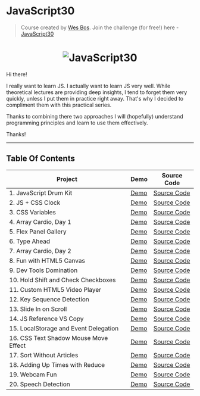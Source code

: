 # JavaScript30

> Course created by [Wes Bos](https://github.com/wesbos). Join the challenge (for free!) here - [JavaScript30](https://javascript30.com/account)

<h1 align="center">
  <img src="https://javascript30.com/images/JS3-social-share.png" style="max-width:100%" alt="JavaScript30" />
</h1>

Hi there!

I really want to learn JS. I actually want to learn JS very well. While theoretical lectures are providing deep insights, I tend to forget them very quickly, unless I put them in practice right away. That's why I decided to compliment them with this practical series.

Thanks to combining there two approaches I will (hopefully) understand programming principles and learn to use them effectively.

Thanks!

---

## Table Of Contents

| Project                               | Demo                                                                                        | Source Code                                                                                                             |
| ------------------------------------- | ------------------------------------------------------------------------------------------- | ----------------------------------------------------------------------------------------------------------------------- |
| 1. JavaScript Drum Kit                | [Demo](https://andycodes.io/JavaScript30/01%20-%20JavaScript%20Drum%20Kit/)                 | [Source Code](https://github.com/andydnguyen/JavaScript30/tree/master/01%20-%20JavaScript%20Drum%20Kit)                 |
| 2. JS + CSS Clock                     | [Demo](https://andycodes.io/JavaScript30/02%20-%20JS%20and%20CSS%20Clock/)                  | [Source Code](https://github.com/andydnguyen/JavaScript30/tree/master/02%20-%20JS%20and%20CSS%20Clock)                  |
| 3. CSS Variables                      | [Demo](https://andycodes.io/JavaScript30/03%20-%20CSS%20Variables)                          | [Source Code](https://github.com/andydnguyen/JavaScript30/tree/master/03%20-%20CSS%20Variables)                         |
| 4. Array Cardio, Day 1                | [Demo](https://andycodes.io/JavaScript30/04%20-%20Array%20Cardio%20Day%201//)               | [Source Code](https://github.com/andydnguyen/JavaScript30/tree/master/04%20-%20Array%20Cardio%20Day%201/)               |
| 5. Flex Panel Gallery                 | [Demo](https://andycodes.io/JavaScript30/05%20-%20Flex%20Panel%20Gallery/)                  | [Source Code](https://github.com/andydnguyen/JavaScript30/tree/master/05%20-%20Flex%20Panel%20Gallery)                  |
| 6. Type Ahead                         | [Demo](https://andycodes.io/JavaScript30/06%20-%20Type%20Ahead/)                            | [Source Code](https://github.com/andydnguyen/JavaScript30/tree/master/06%20-%20Type%20Ahead)                            |
| 7. Array Cardio, Day 2                | [Demo](https://andycodes.io/JavaScript30/07%20-%20Array%20Cardio%20Day%202/)                | [Source Code](https://github.com/andydnguyen/JavaScript30/tree/master/07%20-%20Array%20Cardio%20Day%202)                |
| 8. Fun with HTML5 Canvas              | [Demo](https://andycodes.io/JavaScript30/08%20-%20Fun%20with%20HTML5%20Canvas/)             | [Source Code](https://github.com/andydnguyen/JavaScript30/tree/master/08%20-%20Fun%20with%20HTML5%20Canvas)             |
| 9. Dev Tools Domination               | [Demo](https://andycodes.io/JavaScript30/09%20-%20Dev%20Tools%20Domination/)                | [Source Code](https://github.com/andydnguyen/JavaScript30/tree/master/09%20-%20Dev%20Tools%20Domination)                |
| 10. Hold Shift and Check Checkboxes   | [Demo](https://andycodes.io/JavaScript30/10%20-%20Hold%20Shift%20and%20Check%20Checkboxes/) | [Source Code](https://github.com/andydnguyen/JavaScript30/tree/master/10%20-%20Hold%20Shift%20and%20Check%20Checkboxes) |
| 11. Custom HTML5 Video Player         | [Demo](https://andycodes.io/JavaScript30/11%20-%20Custom%20Video%20Player/)                 | [Source Code](https://github.com/andydnguyen/JavaScript30/tree/master/11%20-%20Custom%20Video%20Player)                 |
| 12. Key Sequence Detection            | [Demo](https://andycodes.io/JavaScript30/12%20-%20Key%20Sequence%20Detection/)              | [Source Code](https://github.com/andydnguyen/JavaScript30/tree/master/12%20-%20Key%20Sequence%20Detection)              |
| 13. Slide In on Scroll                | [Demo](https://andycodes.io/JavaScript30/13%20-%20Slide%20in%20on%20Scroll/)                | [Source Code](https://github.com/andydnguyen/JavaScript30/tree/master/13%20-%20Slide%20in%20on%20Scroll)                |
| 14. JS Reference VS Copy              | [Demo](https://andycodes.io/JavaScript30/14%20-%20JavaScript%20References%20VS%20Copying/)  | [Source Code](https://github.com/andydnguyen/JavaScript30/tree/master/14%20-%20JavaScript%20References%20VS%20Copying)  |
| 15. LocalStorage and Event Delegation | [Demo](https://andycodes.io/JavaScript30/15%20-%20LocalStorage/)                            | [Source Code](https://github.com/andydnguyen/JavaScript30/tree/master/15%20-%20LocalStorage)                            |
| 16. CSS Text Shadow Mouse Move Effect | [Demo](https://andycodes.io/JavaScript30/16%20-%20Mouse%20Move%20Shadow/)                   | [Source Code](https://github.com/andydnguyen/JavaScript30/tree/master/16%20-%20Mouse%20Move%20Shadow)                   |
| 17. Sort Without Articles             | [Demo](https://andycodes.io/JavaScript30/17%20-%20Sort%20Without%20Articles)                | [Source Code](https://github.com/andydnguyen/JavaScript30/tree/master/17%20-%20Sort%20Without%20Articles)               |
| 18. Adding Up Times with Reduce       | [Demo](https://andycodes.io/JavaScript30/18%20-%20Adding%20Up%20Times%20with%20Reduce/)     | [Source Code](https://github.com/andydnguyen/JavaScript30/tree/master/18%20-%20Adding%20Up%20Times%20with%20Reduce)     |
| 19. Webcam Fun                        | [Demo](https://andycodes.io/JavaScript30/19%20-%20Webcam%20Fun/)                            | [Source Code](https://github.com/andydnguyen/JavaScript30/tree/master/19%20-%20Webcam%20Fun)                            |
| 20. Speech Detection                  | [Demo](https://andycodes.io/JavaScript30/20%20-%20Speech%20Detection/)                      | [Source Code](https://github.com/andydnguyen/JavaScript30/tree/master/20%20-%20Speech%20Detection)                      |
